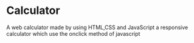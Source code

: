 # Calculator
A web calculator made by using HTML,CSS and JavaScript 
a responsive calculator which use the onclick method of javascript 
